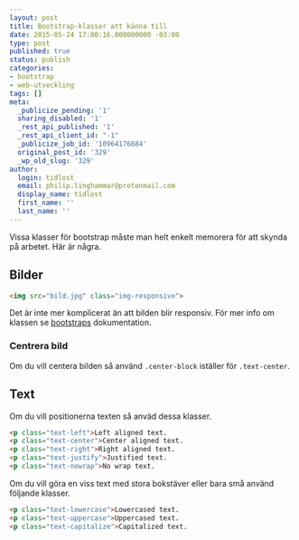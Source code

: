 ```yaml
---
layout: post
title: Bootstrap-klasser att känna till
date: 2015-05-24 17:00:16.000000000 -03:00
type: post
published: true
status: publish
categories:
- bootstrap
- web-utveckling
tags: []
meta:
  _publicize_pending: '1'
  sharing_disabled: '1'
  _rest_api_published: '1'
  _rest_api_client_id: "-1"
  _publicize_job_id: '10964176884'
  original_post_id: '329'
  _wp_old_slug: '329'
author:
  login: tidlost
  email: philip.linghammar@protonmail.com
  display_name: tidlost
  first_name: ''
  last_name: ''
---
```

Vissa klasser för bootstrap måste man helt enkelt memorera för att skynda på arbetet. Här är några.
## Bilder

```html
<img src="bild.jpg" class="img-responsive">
```
Det är inte mer komplicerat än att bilden blir responsiv. För mer info om klassen se [bootstraps](http://getbootstrap.com/css/#images) dokumentation.

### Centrera bild
Om du vill centera bilden så använd `.center-block` iställer för `.text-center`.

## Text

Om du vill positionerna texten så anväd dessa klasser.

```html
<p class="text-left">Left aligned text.
<p class="text-center">Center aligned text.
<p class="text-right">Right aligned text.
<p class="text-justify">Justified text.
<p class="text-nowrap">No wrap text.
```

Om du vill göra en viss text med stora bokstäver eller bara små använd följande klasser.

```html
<p class="text-lowercase">Lowercased text.
<p class="text-uppercase">Uppercased text.
<p class="text-capitalize">Capitalized text.
```
